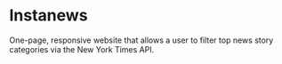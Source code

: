 # Instanews
 One-page, responsive website that allows a user to filter top news story categories via the New York Times API.
